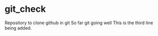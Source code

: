 # git_check
Repository to clone github in git
So far git going well
This is the third line being added.
